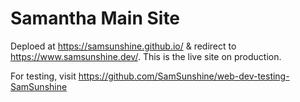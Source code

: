  
# Samantha Main Site
Deploed at https://samsunshine.github.io/ & redirect to https://www.samsunshine.dev/. This is the live site on production. 

For testing, visit https://github.com/SamSunshine/web-dev-testing-SamSunshine
